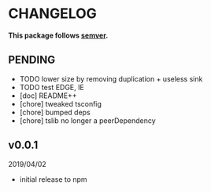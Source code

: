 # CHANGELOG
**This package follows [semver](https://semver.org/).**

## PENDING
* TODO lower size by removing duplication + useless sink
* TODO test EDGE, IE
* [doc] README++
* [chore] tweaked tsconfig
* [chore] bumped deps
* [chore] tslib no longer a peerDependency

## v0.0.1
2019/04/02
* initial release to npm

